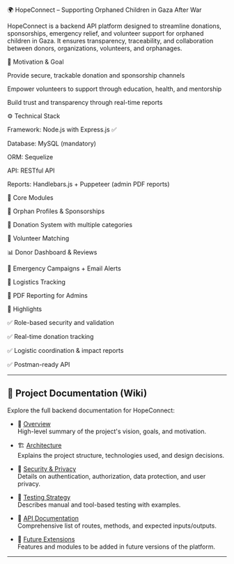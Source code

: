 🌍 HopeConnect – Supporting Orphaned Children in Gaza After War

HopeConnect is a backend API platform designed to streamline donations, sponsorships, emergency relief, and volunteer support for orphaned children in Gaza. It ensures transparency, traceability, and collaboration between donors, organizations, volunteers, and orphanages.

🎯 Motivation & Goal

Provide secure, trackable donation and sponsorship channels

Empower volunteers to support through education, health, and mentorship

Build trust and transparency through real-time reports

⚙️ Technical Stack

Framework: Node.js with Express.js ✅

Database: MySQL (mandatory)

ORM: Sequelize

API: RESTful API

Reports: Handlebars.js + Puppeteer (admin PDF reports)

🔐 Core Modules

👶 Orphan Profiles & Sponsorships

💸 Donation System with multiple categories

🤝 Volunteer Matching

📊 Donor Dashboard & Reviews

🚨 Emergency Campaigns + Email Alerts

🚚 Logistics Tracking

🧾 PDF Reporting for Admins

🧠 Highlights

✅ Role-based security and validation

✅ Real-time donation tracking

✅ Logistic coordination & impact reports

✅ Postman-ready API

---

## 📘 Project Documentation (Wiki)

Explore the full backend documentation for HopeConnect:

- 🔹 [Overview](docs/overview.md)  
  High-level summary of the project's vision, goals, and motivation.

- 🏗️ [Architecture](docs/architecture.md)  
  Explains the project structure, technologies used, and design decisions.

- 🔐 [Security & Privacy](docs/security_privacy.md)  
  Details on authentication, authorization, data protection, and user privacy.

- 🧪 [Testing Strategy](docs/testing.md)  
  Describes manual and tool-based testing with examples.

- 📡 [API Documentation](docs/api_documentation.md)  
  Comprehensive list of routes, methods, and expected inputs/outputs.

- 🚀 [Future Extensions](docs/future_extensions.md)  
  Features and modules to be added in future versions of the platform.

---

